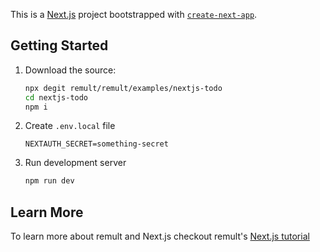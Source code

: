 This is a [Next.js](https://nextjs.org/) project bootstrapped with [`create-next-app`](https://github.com/vercel/next.js/tree/canary/packages/create-next-app).

## Getting Started

1. Download the source:

   ```bash
   npx degit remult/remult/examples/nextjs-todo
   cd nextjs-todo
   npm i
   ```

2. Create `.env.local` file
   ```
   NEXTAUTH_SECRET=something-secret
   ```
3. Run development server
   ```bash
   npm run dev
   ```

## Learn More

To learn more about remult and Next.js checkout remult's [Next.js tutorial](http://remult.dev/tutorials/react-next/)
